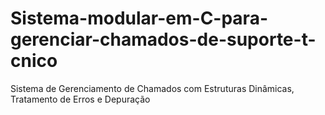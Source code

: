 # Sistema-modular-em-C-para-gerenciar-chamados-de-suporte-t-cnico
Sistema de Gerenciamento de Chamados com Estruturas Dinâmicas, Tratamento de Erros e Depuração
